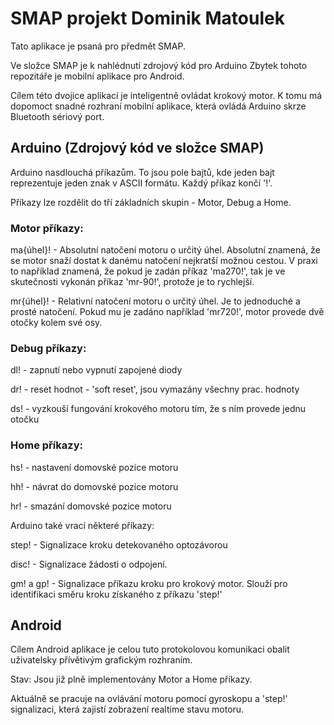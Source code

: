 # SMAP projekt Dominik Matoulek

Tato aplikace je psaná pro předmět SMAP.

Ve složce SMAP je k nahlédnutí zdrojový kód pro Arduino
Zbytek tohoto repozitáře je mobilní aplikace pro Android.

Cílem této dvojice aplikací je inteligentně ovládat krokový motor. K tomu má dopomoct snadné rozhraní mobilní aplikace, která ovládá Arduino skrze Bluetooth sériový port.

## Arduino (Zdrojový kód ve složce SMAP)

Arduino nasdlouchá příkazům. To jsou pole bajtů, kde jeden bajt reprezentuje jeden znak v ASCII formátu. Každý příkaz končí '!'.

Příkazy lze rozdělit do tří základních skupin - Motor, Debug a Home.

### Motor příkazy:

ma{úhel}! - Absolutní natočení motoru o určitý úhel. Absolutní znamená, že se motor snaží dostat k danému natočení nejkratší možnou cestou. V praxi to například znamená, že pokud je zadán příkaz 'ma270!', tak je ve skutečnosti vykonán příkaz 'mr-90!', protože je to rychlejší.

mr{úhel}! - Relativní natočení motoru o určitý úhel. Je to jednoduché a prosté natočení. Pokud mu je zadáno například 'mr720!', motor provede dvě otočky kolem své osy.

### Debug příkazy:

dl! - zapnutí nebo vypnutí zapojené diody

dr! - reset hodnot - 'soft reset', jsou vymazány všechny prac. hodnoty

ds! - vyzkouší fungování krokového motoru tím, že s ním provede jednu otočku

### Home příkazy:

hs! - nastavení domovské pozice motoru

hh! - návrat do domovské pozice motoru

hr! - smazání domovské pozice motoru

Arduino také vrací některé příkazy:

step! - Signalizace kroku detekovaného optozávorou

disc! - Signalizace žádosti o odpojení.

gm! a gp! - Signalizace příkazu kroku pro krokový motor. Slouží pro identifikaci směru kroku získaného z příkazu 'step!'

## Android

Cílem Android aplikace je celou tuto protokolovou komunikaci obalit uživatelsky přívětivým grafickým rozhraním.

Stav: Jsou již plně implementovány Motor a Home příkazy.

Aktuálně se pracuje na ovlávání motoru pomocí gyroskopu a 'step!' signalizaci, která zajistí zobrazení realtime stavu motoru.